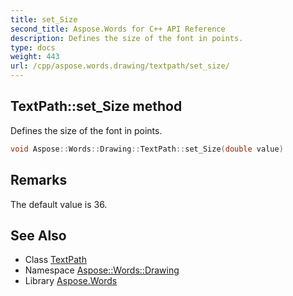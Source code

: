 ```yaml
---
title: set_Size
second_title: Aspose.Words for C++ API Reference
description: Defines the size of the font in points.
type: docs
weight: 443
url: /cpp/aspose.words.drawing/textpath/set_size/
---
```

## TextPath::set_Size method


Defines the size of the font in points.

```cpp
void Aspose::Words::Drawing::TextPath::set_Size(double value)
```

## Remarks


The default value is 36. 
## See Also

* Class [TextPath](../)
* Namespace [Aspose::Words::Drawing](../../)
* Library [Aspose.Words](../../../)
